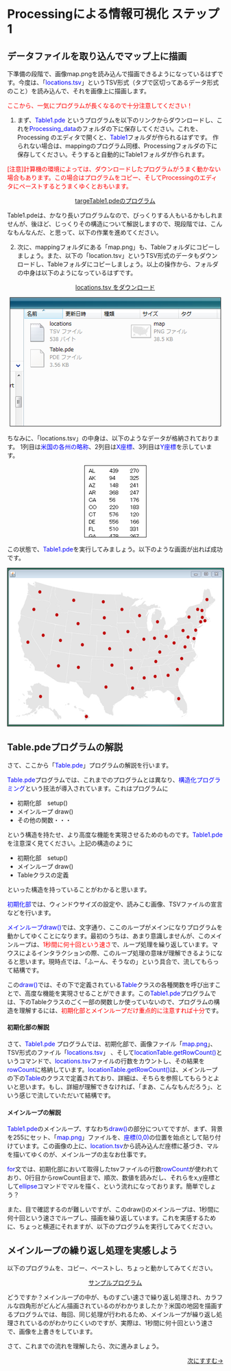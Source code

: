 # Processingによる情報可視化 ステップ1


## データファイルを取り込んでマップ上に描画

下準備の段階で、画像map.pngを読み込んで描画できるようになっているはずです。今度は、「<span style="color: blue;">locations.tsv</span>」というTSV形式（タブで区切ってあるデータ形式のこと）を読み込んで、それを画像上に描画します。

<span style="color: red;">ここから、一気にプログラムが長くなるので十分注意してください！</span>

1. まず、<span style="color: blue;">Table1.pde</span> というプログラムを以下のリンクからダウンロードし、これを<span style="color: blue;">Processing_data</span>のフォルダの下に保存してください。これを、Processing のエディタで開くと、<span style="color: blue;">Table1</span>フォルダが作られるはずです。 作られない場合は、mappingのプログラム同様、Processingフォルダの下に保存してください。そうすると自動的にTable1フォルダが作られます。


<span style="color: red;">[注意]計算機の環境によっては、ダウンロードしたプログラムがうまく動かない場合もあります。この場合はプログラムをコピー、そしてProcessingのエディタにペーストするとうまくゆくとおもいます。</span>


<p align="center"><a target="_blank" href="./Table/Table1.pde">targeTable1.pdeのプログラム</a></p>

Table1.pdeは、かなり長いプログラムなので、びっくりする人もいるかもしれませんが、後ほど、じっくりその構造について解説しますので、現段階では、こんなもんなんだ、と思って、以下の作業を進めてください。


2. 次に、mappingフォルダにある「map.png」も、Tableフォルダにコピーしましょう。また、以下の「location.tsv」というTSV形式のデータもダウンロードし、Tableフォルダにコピーしましょう。以上の操作から、フォルダの中身は以下のようになっているはずです。



<p align="center"><a target="_blank" href="./Table/locations.tsv">locations.tsv をダウンロード</a>

<p align="center">
  <img src="table_1" alt="" border="1">  
</p>


ちなみに、「locations.tsv」の中身は、以下のようなデータが格納されております。
1列目は<span style="color: blue;">米国の各州の略称</span>、2列目は<span style="color: blue;">X座標</span>、3列目は<span style="color: blue;">Y座標</span>を示しています。



<p align="center">
  <img src="./TSV_file" alt="" border="1">  
</p>



この状態で、<span style="color: blue;">Table1.pde</span>を実行してみましょう。以下のような画面が出れば成功です。

<p align="center" src="table_2">
  <img src="table_2" alt="" width="553" height="368" border="1">  
</p>





## Table.pdeプログラムの解説

さて、ここから「<span style="color: blue;">Table.pde</span>」プログラムの解説を行います。

<span style="color: blue;">Table.pde</span>プログラムでは、これまでのプログラムとは異なり、<span style="color: blue;">構造化プログラミング</span>という技法が導入されています。これはプログラムに

 

- 初期化部　setup()
- メインループ draw()
- その他の関数・・・




という構造を持たせ、より高度な機能を実現させるためのものです。<span style="color: blue;">Table1.pde</span>を注意深く見てください。上記の構造のように

 

- 初期化部　setup()
- メインループ draw()
- Tableクラスの定義



といった構造を持っていることがわかると思います。





<span style="color: blue;">初期化部</span>では、ウィンドウサイズの設定や、読みこむ画像、TSVファイルの宣言などを行います。

<span style="color: blue;">メインループdraw()</span>では、文字通り、ここのループがメインになりプログラムを動かしてゆくことになります。最初のうちは、あまり意識しませんが、このメインループは、<span style="color: red;">1秒間に何十回という速さ</span>で、ループ処理を繰り返しています。マウスによるインタラクションの際、このループ処理の意味が理解できるようになると思います。現時点では、「ふーん、そうなの」という具合で、流してもらって結構です。

この<span style="color: blue;">draw()</span>では、その下で定義されている<span style="color: blue;">Table</span>クラスの各種関数を呼び出すことで、高度な機能を実現させることができます。この<span style="color: blue;">Table1.pde</span>プログラムでは、下のTableクラスのごく一部の関数しか使っていないので、プログラムの構造を理解するには、<span style="color: red;">初期化部とメインループだけ重点的に注意すれば十分</span>です。



#### 初期化部の解説

さて、<span style="color: blue;">Table1.pde</span> プログラムでは、初期化部で、画像ファイル「<span style="color: blue;">map.png</span>」、TSV形式のファイル「<span style="color: blue;">locations.tsv</span>」 、そして<span style="color: blue;">locationTable.getRowCount()</span>というコマンドで、<span style="color: blue;">locations.tsv</span>ファイルの行数をカウントし、その結果を<span style="color: blue;">rowCount</span>に格納しています。<span style="color: blue;">locationTable.getRowCount()</span>は、メインループの下の<span style="color: blue;">Table</span>のクラスで定義されており、詳細は、そちらを参照してもらうとよいと思います。もし、詳細が理解できなければ、「まあ、こんなもんだろう」、という感じで流していただいて結構です。



#### メインループの解説

<span style="color: blue;">Table1.pde</span>のメインループ、すなわち<span style="color: blue;">draw()</span>の部分についてですが、まず、背景を255にセット、「<span style="color: blue;">map.png</span>」ファイルを、<span style="color: blue;">座標(0,0)</span>の位置を始点として貼り付けています。この画像の上に、<span style="color: blue;">location.tsv</span>から読み込んだ座標に基づき、マルを描いてゆくのが、メインループの主なお仕事です。

<span style="color: blue;">for</span>文では、初期化部において取得したtsvファイルの行数<span style="color: blue;">rowCount</span>が使われており、0行目からrowCount目まで、順次、数値を読みだし、それらをx,y座標として<span style="color: blue;">ellipse</span>コマンドでマルを描く、という流れになっております。簡単でしょう？

また、目で確認するのが難しいですが、このdraw()のメインループは、1秒間に何十回という速さでループし、描画を繰り返しています。これを実感するために、ちょっと横道にそれますが、以下のプログラムを実行してみてください。





## メインループの繰り返し処理を実感しよう

以下のプログラムを、コピー、ペーストし、ちょっと動かしてみてください。


<p align="center"><a target="_blank" href="./sample.pde">サンプルプログラム</a></p>

 

どうですか？メインループの中が、ものすごい速さで繰り返し処理され、カラフルな四角形がどんどん描画されているのがわかりましたか？米国の地図を描画するプログラムでは、毎回、同じ処理が行われるため、メインループが繰り返し処理されているのがわかりにくいのですが、実際は、1秒間に何十回という速さで、画像を上書きをしています。

 

さて、これまでの流れを理解したら、次に進みましょう。

<p align="right"><a href="../mapping_2/mapping_2.html" >次にすすむ→</a></p>
